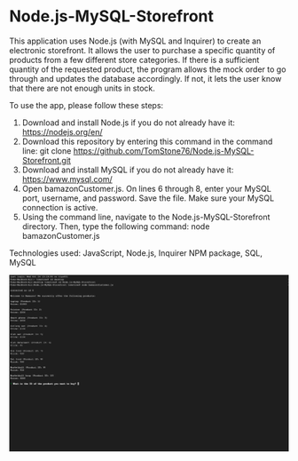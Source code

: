 # Node.js-MySQL-Storefront

This application uses Node.js (with MySQL and Inquirer) to create an electronic storefront. It allows the user to purchase a specific quantity of products from a few different store categories. If there is a sufficient quantity of the requested product, the program allows the mock order to go through and updates the database accordingly. If not, it lets the user know that there are not enough units in stock.

To use the app, please follow these steps:

1. Download and install Node.js if you do not already have it: https://nodejs.org/en/
2. Download this repository by entering this command in the command line: git clone https://github.com/TomStone76/Node.js-MySQL-Storefront.git
3. Download and install MySQL if you do not already have it: https://www.mysql.com/
4. Open bamazonCustomer.js. On lines 6 through 8, enter your MySQL port, username, and password. Save the file. Make sure your MySQL connection is active.
5. Using the command line, navigate to the Node.js-MySQL-Storefront directory. Then, type the following command: node bamazonCustomer.js

Technologies used: JavaScript, Node.js, Inquirer NPM package, SQL, MySQL

![Screenshot](bamazon_images/bamazon1.png)